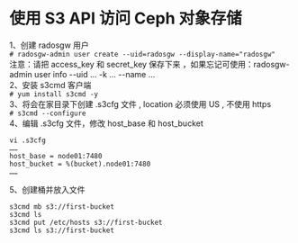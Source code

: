 使用 S3 API 访问 Ceph 对象存储
============================

1、创建 radosgw 用户  
``` # radosgw-admin user create --uid=radosgw --display-name="radosgw" ```  
注意：请把 access_key 和 secret_key 保存下来 ，如果忘记可使用：radosgw-admin user info --uid … -k … --name …  
2、安装 s3cmd 客户端  
``` # yum install s3cmd -y ```  
3、将会在家目录下创建 .s3cfg 文件 , location 必须使用 US , 不使用 https  
``` # s3cmd --configure ```  
4、编辑 .s3cfg 文件，修改 host_base 和 host_bucket  
```
vi .s3cfg
……
host_base = node01:7480
host_bucket = %(bucket).node01:7480
……
```  
5、创建桶并放入文件  
```
s3cmd mb s3://first-bucket
s3cmd ls
s3cmd put /etc/hosts s3://first-bucket
s3cmd ls s3://first-bucket
```  

